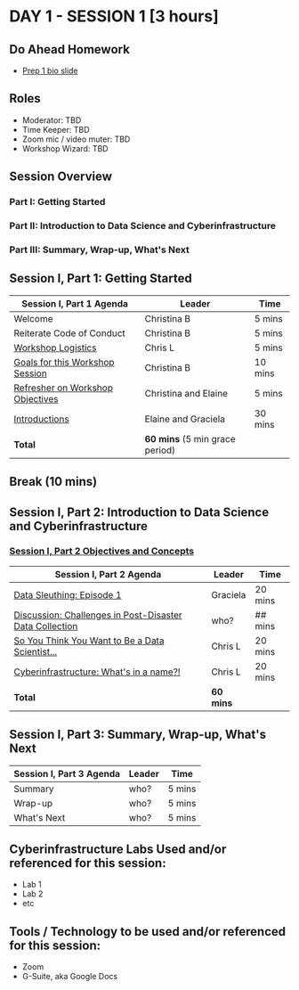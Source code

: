 

# DAY 1 - SESSION 1 [3 hours]


## Do Ahead Homework
* [Prep 1 bio slide](https://rapid-research.github.io/nc_pr_virtual_workshop/homework/workshop_bios.html)

## Roles
* Moderator: TBD
* Time Keeper: TBD
* Zoom mic / video muter: TBD
* Workshop Wizard: TBD

## Session Overview
### Part I: Getting Started
### Part II: Introduction to Data Science and Cyberinfrastructure
### Part III: Summary, Wrap-up, What's Next

## Session I, Part 1: Getting Started 

Session I, Part 1 Agenda | Leader | Time 
---------------------------------------- | --------------- | ------- 
Welcome | Christina B | 5 mins 
Reiterate Code of Conduct | Christina B | 5 mins 
[Workshop Logistics](https://rapid-research.github.io/nc_pr_virtual_workshop/modules/workshop_logistics.html) | Chris L | 5 mins 
[Goals for this Workshop Session](https://rapid-research.github.io/nc_pr_virtual_workshop/modules/sessionI_goals.html) | Christina B | 10 mins 
[Refresher on Workshop Objectives](https://rapid-research.github.io/nc_pr_virtual_workshop/modules/workshop_objectives.html) | Christina and Elaine | 5 mins 
[Introductions](https://rapid-research.github.io/nc_pr_virtual_workshop/modules/participant_introductions.html) | Elaine and Graciela | 30 mins 
 | __Total__ | __60 mins__ (5 min grace period)
 
## Break (10 mins) 

## Session I, Part 2: Introduction to Data Science and Cyberinfrastructure

### [Session I, Part 2 Objectives and Concepts](https://rapid-research.github.io/nc_pr_virtual_workshop/modules/intro_to_cyberinfra.html#objectives-and-concepts)

Session I, Part 2 Agenda | Leader | Time 
---------------------------------------- | --------------- | ------- 
[Data Sleuthing: Episode 1](https://rapid-research.github.io/nc_pr_virtual_workshop/modules/data_sleuth_episode1.html) | Graciela | 20 mins 
[Discussion: Challenges in Post-Disaster Data Collection](https://rapid-research.github.io/nc_pr_virtual_workshop/modules/post_disaster_data_collection.html) | who? | ## mins
[So You Think You Want to Be a Data Scientist...](https://rapid-research.github.io/nc_pr_virtual_workshop/modules/intro_to_datasci.html) | Chris L | 20 mins 
[Cyberinfrastructure: What's in a name?!](https://rapid-research.github.io/nc_pr_virtual_workshop/modules/intro_to_cyberinfra.html) | Chris L | 20 mins 
| __Total__ | __60 mins__

## Session I, Part 3: Summary, Wrap-up, What's Next

Session I, Part 3 Agenda | Leader | Time 
---------------------------------------- | --------------- | ------- 
Summary  | who? | 5 mins 
Wrap-up | who? | 5 mins 
What's Next | who? | 5 mins 

## Cyberinfrastructure Labs Used and/or referenced for this session:
* Lab 1
* Lab 2
* etc

## Tools / Technology to be used and/or referenced for this session:
* Zoom
* G-Suite, aka Google Docs




